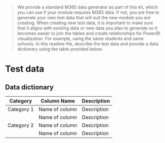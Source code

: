 > We provide a standard M365 data generator as part of this kit, which you can use if your module requires M365 data. If not, you are free to generate your own test data that will suit the new module you are creating. When creating new test data, it is important to make sure that it aligns with existing data or new data you plan to generate so it becomes easier to join the tables and create relationships for PowerBI visualization. For example, using the same students and same schools. In this readme file, describe the test data and provide a data dictionary using the table provided below.

# Test data

## Data dictionary
|Category   |Column Name        |Description  |
|-----------|-------------------|-------------|
|Category 1  | Name of column       |Description |
|            | Name of column       |Description |                                                                 
|Category 2  | Name of column     |Description |
|  | Name of column      |Description |
